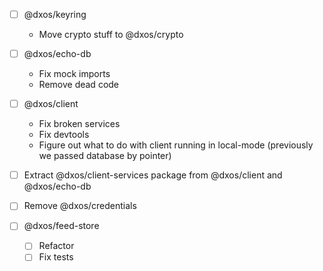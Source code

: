 - [ ] @dxos/keyring
  - Move crypto stuff to @dxos/crypto

- [ ] @dxos/echo-db
  - Fix mock imports
  - Remove dead code

- [ ] @dxos/client
  - Fix broken services
  - Fix devtools
  - Figure out what to do with client running in local-mode (previously we passed database by pointer)

- [ ] Extract @dxos/client-services package from @dxos/client and @dxos/echo-db

- [ ] Remove @dxos/credentials

- [ ] @dxos/feed-store
  - [ ] Refactor
  - [ ] Fix tests